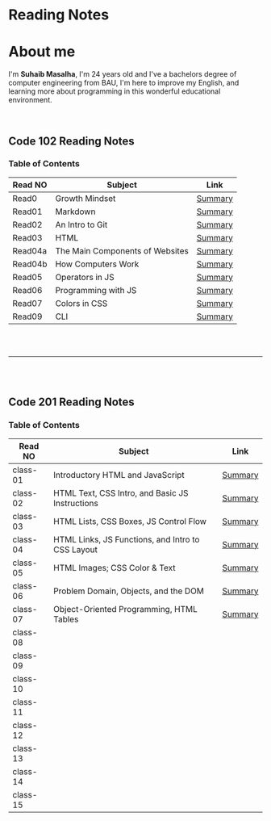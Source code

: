 

# Reading Notes 

# About me 
 I'm **Suhaib Masalha**, I'm 24 years old and I've a bachelors degree of computer engineering from BAU,  I'm here to improve my English, and learning more about programming in this wonderful educational environment.

<br>



## Code 102 Reading Notes
### Table of Contents 

Read NO      | Subject   | Link
-------------|---------- |---------
Read0        | Growth Mindset           | [Summary](https://masalha-96.github.io/reading-notes/Code%20102/GrowthMindset)
Read01       | Markdown          | [Summary](https://masalha-96.github.io/reading-notes/Code%20102/Read01)
Read02       |       An Intro to Git    | [Summary](https://masalha-96.github.io/reading-notes/Code%20102/Read02)
Read03       |    HTML       | [Summary](https://masalha-96.github.io/reading-notes/Code%20102/Read03)
Read04a      |      The Main Components of Websites     | [Summary](https://masalha-96.github.io/reading-notes/Code%20102/Read04a)
Read04b      |      How Computers Work     | [Summary](https://masalha-96.github.io/reading-notes/Code%20102/Read04b)
Read05       |      Operators in JS      | [Summary](https://masalha-96.github.io/reading-notes/Code%20102/Read05)
Read06       |      Programming with JS     | [Summary](https://masalha-96.github.io/reading-notes/Code%20102/Read06)
Read07       |     Colors in CSS      | [Summary](https://masalha-96.github.io/reading-notes/Code%20102/Read07)
Read09      |          CLI  | [Summary](https://masalha-96.github.io/reading-notes/Code%20102/Read09)



<br>
<br>

---


<br>
<br>

## Code 201 Reading Notes
### Table of Contents 

Read NO      | Subject   | Link
-------------|---------- |---------
class-01      | Introductory HTML and JavaScript           |  [Summary](https://masalha-96.github.io/reading-notes/Code%20201/class-01)
class-02      |  HTML Text, CSS Intro, and Basic JS Instructions| [Summary](https://masalha-96.github.io/reading-notes/Code%20201/class-02)        
class-03      | HTML Lists, CSS Boxes, JS Control Flow| [Summary](https://masalha-96.github.io/reading-notes/Code%20201/class-03)   
class-04      | HTML Links, JS Functions, and Intro to CSS Layout   | [Summary](https://masalha-96.github.io/reading-notes/Code%20201/class-04)   
class-05      | HTML Images; CSS Color & Text  | [Summary](https://masalha-96.github.io/reading-notes/Code%20201/class-05)     
class-06      | Problem Domain, Objects, and the DOM  | [Summary](https://masalha-96.github.io/reading-notes/Code%20201/class-06)       
class-07      | Object-Oriented Programming, HTML Tables  | [Summary](https://masalha-96.github.io/reading-notes/Code%20201/class-07)         
class-08      |          
class-09      |          
class-10      |          
class-11      |          
class-12      |          
class-13      |          
class-14      |  
class-15      |   







	





